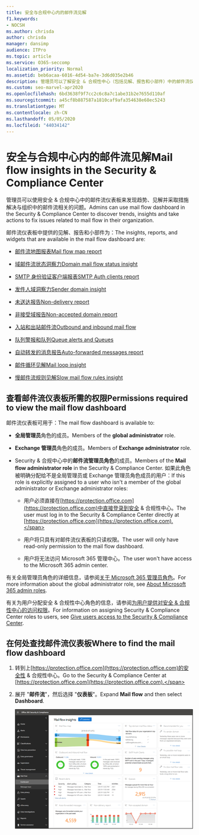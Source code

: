 ```yaml
---
title: 安全与合规中心内的邮件流见解
f1.keywords:
- NOCSH
ms.author: chrisda
author: chrisda
manager: dansimp
audience: ITPro
ms.topic: article
ms.service: O365-seccomp
localization_priority: Normal
ms.assetid: beb6acaa-6016-4d54-ba7e-3d6d035e2b46
description: 管理员可以了解安全 & 合规性中心（包括见解、报告和小部件）中的邮件流仪表板。
ms.custom: seo-marvel-apr2020
ms.openlocfilehash: 6bd3638f9f7cc2c6c8a7c1abe31b2e7655d110af
ms.sourcegitcommit: a45cf8b887587a1810caf9afa354638e68ec5243
ms.translationtype: MT
ms.contentlocale: zh-CN
ms.lasthandoff: 05/05/2020
ms.locfileid: "44034142"
---
```

# <a name="mail-flow-insights-in-the-security--compliance-center"></a><span data-ttu-id="c0bc9-103">安全与合规中心内的邮件流见解</span><span class="sxs-lookup"><span data-stu-id="c0bc9-103">Mail flow insights in the Security & Compliance Center</span></span>

<span data-ttu-id="c0bc9-104">管理员可以使用安全 & 合规中心中的邮件流仪表板来发现趋势、见解并采取措施解决与组织中的邮件流相关的问题。</span><span class="sxs-lookup"><span data-stu-id="c0bc9-104">Admins can use mail flow dashboard in the Security & Compliance Center to discover trends, insights and take actions to fix issues related to mail flow in their organization.</span></span>

<span data-ttu-id="c0bc9-105">邮件流仪表板中提供的见解、报告和小部件为：</span><span class="sxs-lookup"><span data-stu-id="c0bc9-105">The insights, reports, and widgets that are available in the mail flow dashboard are:</span></span>

- [<span data-ttu-id="c0bc9-106">邮件流地图报表</span><span class="sxs-lookup"><span data-stu-id="c0bc9-106">Mail flow map report</span></span>](mfi-mail-flow-map-report.md)

- [<span data-ttu-id="c0bc9-107">域邮件流状态洞察力</span><span class="sxs-lookup"><span data-stu-id="c0bc9-107">Domain mail flow status insight</span></span>](mfi-domain-mail-flow-status-insight.md)

- [<span data-ttu-id="c0bc9-108">SMTP 身份验证客户端报表</span><span class="sxs-lookup"><span data-stu-id="c0bc9-108">SMTP Auth clients report</span></span>](mfi-smtp-auth-clients-report.md)

- [<span data-ttu-id="c0bc9-109">发件人域洞察力</span><span class="sxs-lookup"><span data-stu-id="c0bc9-109">Sender domain insight</span></span>](mfi-sender-domain-insight.md)

- [<span data-ttu-id="c0bc9-110">未送达报告</span><span class="sxs-lookup"><span data-stu-id="c0bc9-110">Non-delivery report</span></span>](mfi-non-delivery-report.md)

- [<span data-ttu-id="c0bc9-111">非接受域报告</span><span class="sxs-lookup"><span data-stu-id="c0bc9-111">Non-accepted domain report</span></span>](mfi-non-accepted-domain-report.md)

- [<span data-ttu-id="c0bc9-112">入站和出站邮件流</span><span class="sxs-lookup"><span data-stu-id="c0bc9-112">Outbound and inbound mail flow</span></span>](mfi-outbound-and-inbound-mail-flow.md)

- [<span data-ttu-id="c0bc9-113">队列警报和队列</span><span class="sxs-lookup"><span data-stu-id="c0bc9-113">Queue alerts and Queues</span></span>](mfi-queue-alerts-and-queues.md)

- [<span data-ttu-id="c0bc9-114">自动转发的消息报告</span><span class="sxs-lookup"><span data-stu-id="c0bc9-114">Auto-forwarded messages report</span></span>](mfi-auto-forwarded-messages-report.md)

- [<span data-ttu-id="c0bc9-115">邮件循环见解</span><span class="sxs-lookup"><span data-stu-id="c0bc9-115">Mail loop insight</span></span>](mfi-mail-loop-insight.md)

- [<span data-ttu-id="c0bc9-116">慢邮件流规则见解</span><span class="sxs-lookup"><span data-stu-id="c0bc9-116">Slow mail flow rules insight</span></span>](mfi-slow-mail-flow-rules-insight.md)

## <a name="permissions-required-to-view-the-mail-flow-dashboard"></a><span data-ttu-id="c0bc9-117">查看邮件流仪表板所需的权限</span><span class="sxs-lookup"><span data-stu-id="c0bc9-117">Permissions required to view the mail flow dashboard</span></span>

<span data-ttu-id="c0bc9-118">邮件流仪表板可用于：</span><span class="sxs-lookup"><span data-stu-id="c0bc9-118">The mail flow dashboard is available to:</span></span>

- <span data-ttu-id="c0bc9-119">**全局管理员**角色的成员。</span><span class="sxs-lookup"><span data-stu-id="c0bc9-119">Members of the **global administrator** role.</span></span>

- <span data-ttu-id="c0bc9-120">**Exchange 管理员**角色的成员。</span><span class="sxs-lookup"><span data-stu-id="c0bc9-120">Members of **Exchange administrator** role.</span></span>

- <span data-ttu-id="c0bc9-121">Security & 合规中心中的**邮件流管理员角色**的成员。</span><span class="sxs-lookup"><span data-stu-id="c0bc9-121">Members of the **Mail flow administrator role** in the Security & Compliance Center.</span></span> <span data-ttu-id="c0bc9-122">如果此角色被明确分配给不是全局管理员或 Exchange 管理员角色成员的用户：</span><span class="sxs-lookup"><span data-stu-id="c0bc9-122">If this role is explicitly assigned to a user who isn't a member of the global administrator or Exchange administrator roles:</span></span>

  - <span data-ttu-id="c0bc9-123">用户必须直接在[https://protection.office.com](https://protection.office.com)中直接登录到安全 & 合规性中心。</span><span class="sxs-lookup"><span data-stu-id="c0bc9-123">The user must log in to the Security & Compliance Center directly at [https://protection.office.com](https://protection.office.com).</span></span>

  - <span data-ttu-id="c0bc9-124">用户将只具有对邮件流仪表板的只读权限。</span><span class="sxs-lookup"><span data-stu-id="c0bc9-124">The user will only have read-only permission to the mail flow dashboard.</span></span>

  - <span data-ttu-id="c0bc9-125">用户将无法访问 Microsoft 365 管理中心。</span><span class="sxs-lookup"><span data-stu-id="c0bc9-125">The user won't have access to the Microsoft 365 admin center.</span></span>

<span data-ttu-id="c0bc9-126">有关全局管理员角色的详细信息，请参阅[关于 Microsoft 365 管理员角色](https://docs.microsoft.com/office365/admin/add-users/about-admin-roles)。</span><span class="sxs-lookup"><span data-stu-id="c0bc9-126">For more information about the global administrator role, see [About Microsoft 365 admin roles](https://docs.microsoft.com/office365/admin/add-users/about-admin-roles).</span></span>

<span data-ttu-id="c0bc9-127">有关为用户分配安全 & 合规性中心角色的信息，请参阅[为用户提供对安全 & 合规性中心的访问权限](grant-access-to-the-security-and-compliance-center.md)。</span><span class="sxs-lookup"><span data-stu-id="c0bc9-127">For information on assigning Security & Compliance Center roles to users, see [Give users access to the Security & Compliance Center](grant-access-to-the-security-and-compliance-center.md).</span></span>

## <a name="where-to-find-the-mail-flow-dashboard"></a><span data-ttu-id="c0bc9-128">在何处查找邮件流仪表板</span><span class="sxs-lookup"><span data-stu-id="c0bc9-128">Where to find the mail flow dashboard</span></span>

1. <span data-ttu-id="c0bc9-129">转到上[https://protection.office.com](https://protection.office.com)的安全性 & 合规性中心。</span><span class="sxs-lookup"><span data-stu-id="c0bc9-129">Go to the Security & Compliance Center at [https://protection.office.com](https://protection.office.com).</span></span>

2. <span data-ttu-id="c0bc9-130">展开 "**邮件流**"，然后选择 "**仪表板**"。</span><span class="sxs-lookup"><span data-stu-id="c0bc9-130">Expand **Mail flow** and then select **Dashboard**.</span></span>

   ![安全 & 合规性中心中的邮件流仪表板](../../media/mail-flow-dashboard-v2.png)
